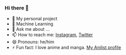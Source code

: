 ### Hi there 👋

<!--
**Electric-Dragon/Electric-Dragon** is a ✨ _special_ ✨ repository because its `README.md` (this file) appears on your GitHub profile.

Here are some ideas to get you started:

- 🔭 My personal project
- 🌱 Machine Learning
- 👯 I’m looking to collaborate on ...
- 🤔 I’m looking for help with ...
- 💬 Ask me about ...
- 📫 How to reach me: ...
- 😄 Pronouns: ...
- ⚡ Fun fact: ...
-->

- 🔭 My personal project
- 🌱 Machine Learning
- 💬 Ask me about ...
- 📫 How to reach me: [Instagram](http://instagram.com/atharvawasekar/), [Twitter](http://twitter.com/AtharvaWasekar)
- 😄 Pronouns: he/him
- ⚡ Fun fact: I love anime and manga. [My Anilist profile](http://anilist.co/user/ElectricDragon/)

